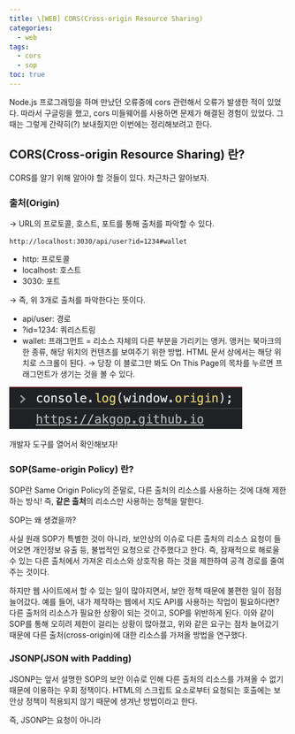 ```yaml
---
title: \[WEB] CORS(Cross-origin Resource Sharing)
categories: 
  - web
tags: 
  - cors
  - sop
toc: true
---
```


Node.js 프로그래밍을 하며 만났던 오류중에 cors 관련해서 오류가 발생한 적이 있었다. 따라서 구글링을 했고, cors 미들웨어를 사용하면 문제가 해결된 경험이 있었다. 그때는 그렇게 간략히(?) 보내줬지만 이번에는 정리해보려고 한다.

## CORS(Cross-origin Resource Sharing) 란?

CORS를 알기 위해 알아야 할 것들이 있다. 차근차근 알아보자.

### 출처(Origin)

→ URL의 프로토콜, 호스트, 포트를 통해 출처를 파악할 수 있다.

```markup
http://localhost:3030/api/user?id=1234#wallet
```

- http: 프로토콜
- localhost: 호스트
- 3030: 포트

→ 즉, 위 3개로 출처를 파악한다는 뜻이다. 

- api/user: 경로
- ?id=1234: 쿼리스트링
- wallet: 프래그먼트 = 리소스 자체의 다른 부분을 가리키는 앵커. 앵커는 북마크의 한 종류, 해당 위치의 컨텐츠를 보여주기 위한 방법. HTML 문서 상에서는 해당 위치로 스크롤이 된다. → 당장 이 블로그만 봐도 On This Page의 목차를 누르면 프래그먼트가 생기는 것을 볼 수 있다.

![origin.jpeg](/assets/images/web/origin.png)

개발자 도구를 열어서 확인해보자!

### SOP(Same-origin Policy) 란?

SOP란 Same Origin Policy의 준말로, 다른 출처의 리소스를 사용하는 것에 대해 제한하는 방식! 즉, **같은 출처**의 리소스만 사용하는 정책을 말한다.

SOP는 왜 생겼을까?

사실 원래 SOP가 특별한 것이 아니라, 보안상의 이슈로 다른 출처의 리소스 요청이 들어오면 개인정보 유출 등, 불법적인 요청으로 간주했다고 한다. 즉, 잠재적으로 해로울 수 있는 다른 출처에서 가져온 리소스와 상호작용 하는 것을 제한하여 공격 경로를 줄여주는 것이다.

하지만 웹 사이트에서 할 수 있는 일이 많아지면서, 보안 정책 때문에 불편한 일이 점점 늘어갔다. 예를 들어, 내가 제작하는 웹에서 지도 API를 사용하는 작업이 필요하다면? 다른 출처의 리소스가 필요한 상황이 되는 것이고, SOP를 위반하게 된다. 이와 같이 SOP를 통해 오히려 제한이 걸리는 상황이 많아졌고, 위와 같은 요구는 점차 늘어갔기 때문에 다른 출처(cross-origin)에 대한 리소스를 가져올 방법을 연구했다.

### JSONP(JSON with Padding)

JSONP는 앞서 설명한 SOP의 보안 이슈로 인해 다른 출처의 리소스를 가져올 수 없기 때문에 이용하는 우회 정책이다. HTML의 스크립트 요소로부터 요청되는 호출에는 보안상 정책이 적용되지 않기 때문에 생겨난 방법이라고 한다.

즉, JSONP는 요청이 아니라 <script>를 호출하는 방식이다. <script>를 호출하여 javascript를 즉시 실행을 시키는 방식이다. 하지만 서버측 코드에서 JSONP에 대한 처리가 있어야 한다.

## CORS(Cross-origin Resource Sharing) 동작 원리

JSONP는 우회적인 방식이다. 그래서 공식적으로 다른 출처의 리소스를 사용할 수 있게 하기 위해서 등장한 것이 CORS이다. 

CORS는 교차 출처 리소스 공유의 줄임말로, **추가 HTTP 헤더를 사용**하여 한 출처에서 실행 중인 웹 애플리케이션이 다른 출처의 선택한 자원에 접근할 수 있는 권한을 부여하도록 **브라우저**에 알려주는 체제이다.

기본적으로는 다음과 같다. 브라우저는 자신의 출처를 HTTP의 요청 헤더에 넣어서 보낸다

```python
Origin: https://akgop.github.io
```

이후 서버는 응답을 할 때 응답 헤더의 Access-Control-Allow-Origin 이라는 값에 "접근이 허용된 출처" 라고 브라우저에게 알려준다. 이제 브라우저는 Origin과 Access-Control-Allow-Origin을 비교한다. 그리고 유효한지 검사한다. 이는 가장 기본적인 흐름이고 아래 3가지의 예시로 작동한다.

### Preflight Request

preflight란 어감에서 느낄 수 있듯이 리소스 요청을 하기 전에 미리 OPTIONS 메소드를 통해 요청을 전송하기에 안전한지 확인한다. cross-site 요청은 유저 데이터에 영향을 줄 수 있기 때문에 미리 검증하는 단계를 거치도록 하는 것이다.

한 번에 하면 되지 굳이 왜?

CORS spec이 만들어지기 이전에 서버들은 브라우저의 SOP만 가능하다는 전제하에 설계가 되었다. 하지만 CORS를 통해 cross-site request가 가능하지며 기존 서버들은 이에 대한 보안 이슈를 핸들할 수 있는 방침이 없기 때문에 이와 같은 서버들을 보호하기 위해 CORS는 preflight request를 포함하게 되었다. 따라서 OPTIONS 메소드를 통해 서버가 CORS를 핸들링할 수 있는지 먼저 확인을 하고 Access-Control-Allow-Origin에 해당 출처를 반환한다.

![preflight.jpeg](/assets/images/web/preflight.jpeg)

위와 같이 동작하는데 여기서 주의깊게 봐야 하는 점은 200 Ok를 받고, Origin과 Access-Control-Allow-Origin을 비교하여 둘의 출처가 다르다면 CORS 오류가 발생할 수 있다. 즉, 200패킷을 받아도 오류가 발생한다는 것이다.

### 단순 요청(Simple Request)

simple request는 예비 요청없이 본문에 바로 요청부터 해보고, 서버가 응답 헤더에 Access-Control-Allow-Origin을 넣어주면 그 때 브라우저가 비교하여 여부를 검사하는 방법이다.

하지만 아무때나 이 방법을 사용할 수는 없다. MDN Mozilla에 의하면 다음과 같은 조건에만 가능하다고 한다.

- 메소드가 GET, POST, HEAD인 경우
- Accept, Accept-Language, Content-Language, Content-Type, DPR, Downlink, Save-Data, Viewport-Width, Width를 제외한 헤더를 사용하면 안된다.
- 만약 Content-type을 사용하는 경우에는 application/x-www-form-urlencoded, multipart/form-data, text/plain 만 허용된다.

대부분의 HTTP, REST API는 application/json 타입을 갖도록 설계가 되므로, 위 조건을 만족시키는 경우는 드물다. 즉, 잘 안쓰인다고 한다!

### Credentialed Request

해당 내용은 나중에 추가로 알아봐야겠다!